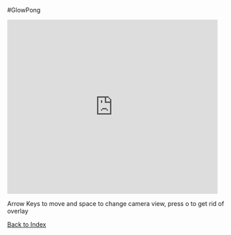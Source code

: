#GlowPong

<iframe src="https://scratch.mit.edu/projects/420753757/embed" allowtransparency="true" width="485" height="402" frameborder="0" scrolling="no" allowfullscreen></iframe>

Arrow Keys to move and space to change camera view, press o to get rid of overlay


[Back to Index](../index.md)
